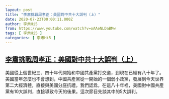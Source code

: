 ```yaml
---
layout: post
title: "李肅挑戰周孝正：美國對中共十大誤判（上）"
date: 2020-07-23T00:00:11.000Z
author: 李肃Hi5
from: https://www.youtube.com/watch?v=oAAeNLDaBMw
tags: [ 李肃Hi5 ]
categories: [ 李肃Hi5 ]
---
```

<!--1595462411000-->
[李肅挑戰周孝正：美國對中共十大誤判（上）](https://www.youtube.com/watch?v=oAAeNLDaBMw)
------

<div>
美國從上個世紀三、四十年代開始和中國共產黨打交道，到現在已經有八十年了。美國當年怎麼也不會想到，中國共產黨從一開始的一個弱小政黨，發展到今天世界第二大經濟體，直接與美國分庭抗禮。我們認爲，在這八十年裡，美國對中國共產黨有10大誤判，直接導致今天的後果。這次節目先談其中的5大誤判。
</div>
